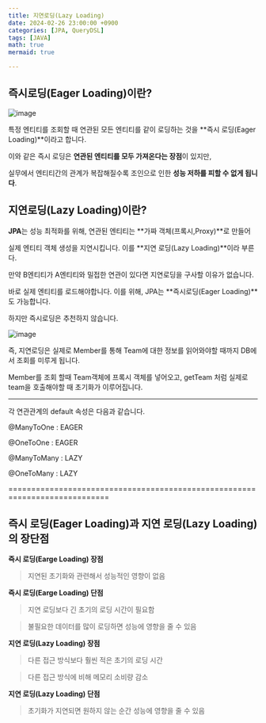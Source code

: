 ```yaml
---
title: 지연로딩(Lazy Loading)
date: 2024-02-26 23:00:00 +0900
categories: [JPA, QueryDSL]
tags: [JAVA]
math: true
mermaid: true

---
```


## **즉시로딩(Eager Loading)이란?**

![image](https://github.com/ararp1006/mainProject/assets/130068083/d1abc089-e630-4d9b-9afa-0a0261e57a57)


특정 엔티티를 조회할 때 연관된 모든 엔티티를 같이 로딩하는 것을 **즉시 로딩(Eager Loading)**이라고 합니다.

이와 같은 즉시 로딩은 **연관된 엔티티를 모두 가져온다는 장점**이 있지만,

실무에서 엔티티간의 관계가 복잡해질수록 조인으로 인한 **성능 저하를 피할 수 없게 됩니다**.




## **지연로딩(Lazy Loading)이란?**


**JPA**는 성능 최적화를 위해, 연관된 엔티티는 **가짜 객체(프록시,Proxy)**로 만들어 

실제 엔티티 객체 생성을 지연시킵니다. 이를 **지연 로딩(Lazy Loading)**이라 부른다. 


만약  B엔티티가 A엔티티와 밀접한 연관이 있다면 지연로딩을 구사할 이유가 없습니다. 

바로 실제 엔티티를 로드해야합니다. 이를 위해, JPA는 **즉시로딩(Eager Loading)**도 가능합니다.

하지만 즉시로딩은 추천하지 않습니다.


![image](https://github.com/ararp1006/mainProject/assets/130068083/97cf18e3-0786-4dbc-a1b6-6cd97af8a024)

즉, 지연로딩은 실제로 Member를 통해 Team에 대한 정보를 읽어와야할 때까지 DB에서 조회를 미루게 됩니다.

Member를 조회 할때 Team객체에 프록시 객체를 넣어오고, getTeam 처럼 실제로 team을 호출해야할 때 초기화가 이루어집니다.


---------------------------------------------

각 연관관계의 default 속성은 다음과 같습니다.

@ManyToOne : EAGER

@OneToOne : EAGER

@ManyToMany : LAZY

@OneToMany : LAZY

============================================================================

## **즉시 로딩(Eager Loading)과 지연 로딩(Lazy Loading)의 장단점**

**즉시 로딩(Earge Loading) 장점**

>지연된 초기화와 관련해서 성능적인 영향이 없음

**즉시 로딩(Earge Loading) 단점**

>지연 로딩보다 긴 초기의 로딩 시간이 필요함

>불필요한 데이터를 많이 로딩하면 성능에 영향을 줄 수 있음
 

**지연 로딩(Lazy Loading) 장점**

>다른 접근 방식보다 훨씬 적은 초기의 로딩 시간

>다른 접근 방식에 비해 메모리 소비량 감소

**지연 로딩(Lazy Loading) 단점**

>초기화가 지연되면 원하지 않는 순간 성능에 영향을 줄 수 있음